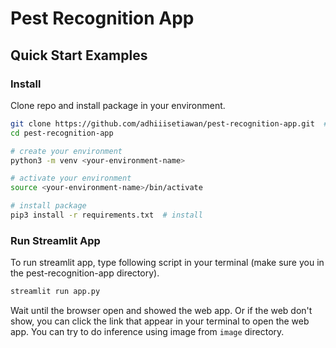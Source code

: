 # Pest Recognition App

## Quick Start Examples

### Install
Clone repo and install package in your environment.
```bash
git clone https://github.com/adhiiisetiawan/pest-recognition-app.git  # clone
cd pest-recognition-app

# create your environment
python3 -m venv <your-environment-name>

# activate your environment
source <your-environment-name>/bin/activate

# install package
pip3 install -r requirements.txt  # install
```

### Run Streamlit App
To run streamlit app, type following script in your terminal (make sure you in the pest-recognition-app directory).
```bash
streamlit run app.py
```
Wait until the browser open and showed the web app. Or if the web don't show, you can click the link that appear in your terminal to open the web app. You can try to do inference using image from `image` directory. 
